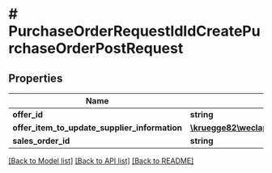 # # PurchaseOrderRequestIdIdCreatePurchaseOrderPostRequest

## Properties

Name | Type | Description | Notes
------------ | ------------- | ------------- | -------------
**offer_id** | **string** |  |
**offer_item_to_update_supplier_information** | [**\kruegge82\weclapp\Model\PurchaseOrderRequestIdIdCreatePurchaseOrderPostRequestOfferItemToUpdateSupplierInformationInner[]**](PurchaseOrderRequestIdIdCreatePurchaseOrderPostRequestOfferItemToUpdateSupplierInformationInner.md) |  |
**sales_order_id** | **string** |  | [optional]

[[Back to Model list]](../../README.md#models) [[Back to API list]](../../README.md#endpoints) [[Back to README]](../../README.md)
